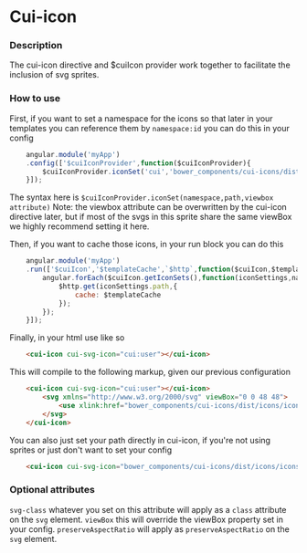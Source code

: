 # Cui-icon

### Description
The cui-icon directive and $cuiIcon provider work together to facilitate the inclusion of svg sprites.

### How to use
First, if you want to set a namespace for the icons so that later in your templates you can reference them by `namespace:id` you can do this in your config

```javascript
    angular.module('myApp')
    .config(['$cuiIconProvider',function($cuiIconProvider){
        $cuiIconProvider.iconSet('cui','bower_components/cui-icons/dist/icons/icons-out.svg','0 0 48 48');
    }]);
```

The syntax here is `$cuiIconProvider.iconSet(namespace,path,viewbox attribute)`
Note: the viewbox attribute can be overwritten by the cui-icon directive later, but if most of the svgs in this sprite share the same viewBox we highly recommend setting it here.

Then, if you want to cache those icons, in your run block you can do this

```javascript
    angular.module('myApp')
    .run(['$cuiIcon','$templateCache',`$http`,function($cuiIcon,$templateCache,$http){
        angular.forEach($cuiIcon.getIconSets(),function(iconSettings,namespace){
            $http.get(iconSettings.path,{
                cache: $templateCache
            });
        });
    }]);
```

Finally, in your html use like so

```html
    <cui-icon cui-svg-icon="cui:user"></cui-icon>
```

This will compile to the following markup, given our previous configuration

```html
    <cui-icon cui-svg-icon="cui:user"></cui-icon>
        <svg xmlns="http://www.w3.org/2000/svg" viewBox="0 0 48 48">
            <use xlink:href="bower_components/cui-icons/dist/icons/icons-out.svg#user"></use>
        </svg>
    </cui-icon>
```

You can also just set your path directly in cui-icon, if you're not using sprites or just don't want to set your config

```html
    <cui-icon cui-svg-icon="bower_components/cui-icons/dist/icons/icons-out.svg#user"></cui-icon>
```

### Optional attributes

`svg-class` whatever you set on this attribute will apply as a `class` attribute on the `svg` element.
`viewBox` this will override the viewBox property set in your config.
`preserveAspectRatio` will apply as `preserveAspectRatio` on the `svg` element.